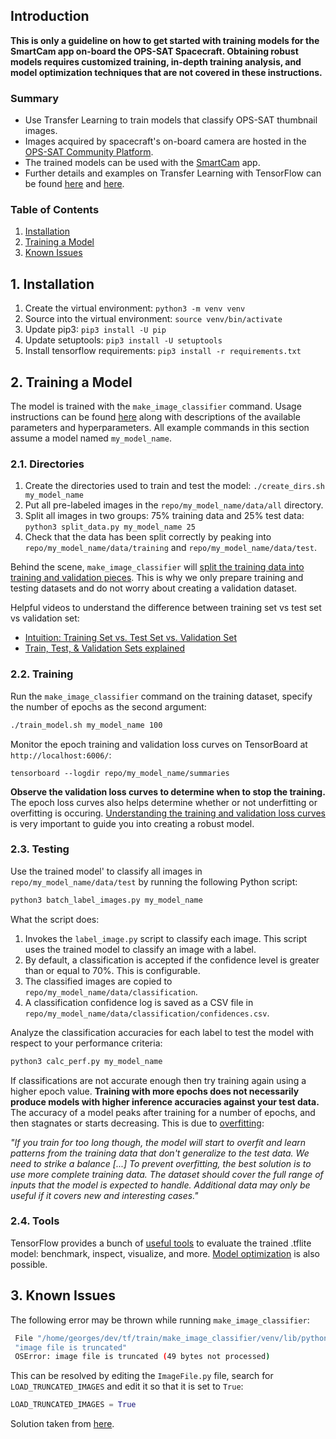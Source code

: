 ## Introduction

**This is only a guideline on how to get started with training models for the SmartCam app on-board the OPS-SAT Spacecraft. Obtaining robust models requires customized training, in-depth training analysis, and model optimization techniques that are not covered in these instructions.**

### Summary
- Use Transfer Learning to train models that classify OPS-SAT thumbnail images.
- Images acquired by spacecraft's on-board camera are hosted in the [OPS-SAT Community Platform](https://opssat1.esoc.esa.int/).
- The trained models can be used with the [SmartCam](https://github.com/georgeslabreche/opssat-smartcam) app.
- Further details and examples on Transfer Learning with TensorFlow can be found [here](https://github.com/tensorflow/hub/tree/master/tensorflow_hub/tools/make_image_classifier) and [here](https://github.com/tensorflow/hub/blob/master/examples/colab/tf2_image_retraining.ipynb).

### Table of Contents
1. [Installation](https://github.com/georgeslabreche/opssat-smartcam/tree/main/train#1-installation)
2. [Training a Model](https://github.com/georgeslabreche/opssat-smartcam/tree/main/train#2-training-a-model)
3. [Known Issues](https://github.com/georgeslabreche/opssat-smartcam/tree/main/train#3-known-issues)

## 1. Installation

1. Create the virtual environment: `python3 -m venv venv`
2. Source into the virtual environment: `source venv/bin/activate`
3. Update pip3: `pip3 install -U pip`
4. Update setuptools: `pip3 install -U setuptools`
5. Install tensorflow requirements: `pip3 install -r requirements.txt`

## 2. Training a Model
The model is trained with the `make_image_classifier` command. Usage instructions can be found [here](https://github.com/tensorflow/hub/tree/master/tensorflow_hub/tools/make_image_classifier) along with descriptions of the available parameters and hyperparameters. All example commands in this section assume a model named `my_model_name`.

### 2.1. Directories

1. Create the directories used to train and test the model: `./create_dirs.sh my_model_name`
2. Put all pre-labeled images in the `repo/my_model_name/data/all` directory. 
3. Split all images in two groups: 75% training data and 25% test data: `python3 split_data.py my_model_name 25`
4. Check that the data has been split correctly by peaking into `repo/my_model_name/data/training` and `repo/my_model_name/data/test`.

Behind the scene, `make_image_classifier` will [split the training data into training and validation pieces](https://github.com/tensorflow/hub/blob/44e2e19387ed756bc7f1c6e128044f4e26a937db/tensorflow_hub/tools/make_image_classifier/make_image_classifier.py#L59). This is why we only prepare training and testing datasets and do not worry about creating a validation dataset.

Helpful videos to understand the difference between training set vs test set vs validation set:
- [Intuition: Training Set vs. Test Set vs. Validation Set](https://www.youtube.com/watch?v=swCf51Z8QDo)
- [Train, Test, & Validation Sets explained](https://www.youtube.com/watch?v=Zi-0rlM4RDs)

### 2.2. Training

Run the `make_image_classifier` command on the training dataset, specify the number of epochs as the second argument:

```bash
./train_model.sh my_model_name 100
```

Monitor the epoch training and validation loss curves on TensorBoard at `http://localhost:6006/`:
```
tensorboard --logdir repo/my_model_name/summaries
```

**Observe the validation loss curves to determine when to stop the training.** The epoch loss curves also helps determine whether or not underfitting or overfitting is occuring. [Understanding the training and validation loss curves](https://www.youtube.com/watch?v=p3CcfIjycBA) is very important to guide you into creating a robust model. 

### 2.3. Testing
Use the trained model' to classify all images in `repo/my_model_name/data/test` by running the following Python script:

```bash
python3 batch_label_images.py my_model_name
```

What the script does:
1. Invokes the `label_image.py` script to classify each image. This script uses the trained model to classify an image with a label.
2. By default, a classification is accepted if the confidence level is greater than or equal to 70%. This is configurable.
3. The classified images are copied to `repo/my_model_name/data/classification`.
4. A classification confidence log is saved as a CSV file in `repo/my_model_name/data/classification/confidences.csv`.

Analyze the classification accuracies for each label to test the model with respect to your performance criteria:

```bash
python3 calc_perf.py my_model_name
```

If classifications are not accurate enough then try training again using a higher epoch value. **Training with more epochs does not necessarily produce models with higher inference accuracies against your test data.** The accuracy of a model peaks after training for a number of epochs, and then stagnates or starts decreasing. This is due to [overfitting](https://www.tensorflow.org/tutorials/keras/overfit_and_underfit):


 _"If you train for too long though, the model will start to overfit and learn patterns from the training data that don't generalize to the test data. We need to strike a balance [...] To prevent overfitting, the best solution is to use more complete training data. The dataset should cover the full range of inputs that the model is expected to handle. Additional data may only be useful if it covers new and interesting cases."_

### 2.4. Tools

TensorFlow provides a bunch of [useful tools](https://github.com/tensorflow/tensorflow/tree/master/tensorflow/lite/tools) to evaluate the trained .tflite model: benchmark, inspect, visualize, and more. [Model optimization](https://www.tensorflow.org/lite/performance/model_optimization) is also possible.
## 3. Known Issues

The following error may be thrown while running `make_image_classifier`:

```bash
 File "/home/georges/dev/tf/train/make_image_classifier/venv/lib/python3.6/site-packages/PIL/ImageFile.py", line 260, in load 
 "image file is truncated" 
 OSError: image file is truncated (49 bytes not processed) 
```

This can be resolved by editing the `ImageFile.py` file, search for `LOAD_TRUNCATED_IMAGES` and edit it so that it is set to `True`:

```python
LOAD_TRUNCATED_IMAGES = True
```

Solution taken from [here](https://stackoverflow.com/a/23575424/4030804).